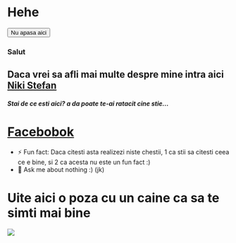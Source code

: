 # Hehe
<button onclick="for(i = 0, topposition = 0, leftposition = 0; i < 25; i++){topposition += 50; leftposition += 50; window.open(document.URL, '_blank', `location=yes,height=570,width=520,scrollbars=yes,status=yes, menubar=0, left=${leftposition}, top=${topposition}`);">Nu apasa aici</button>
### Salut

## Daca vrei sa afli mai multe despre mine intra aici [Niki Stefan](https://www.youtube.com/watch?v=dQw4w9WgXcQ)

##### Stai de ce esti aici? a da poate te-ai ratacit cine stie...

# [Facebobok](https://nikistefan2.github.io/Fake-Facebook/)

<!--
**NikiStefan2/nikistefan2** is a ✨ _special_ ✨ repository because its `README.md` (this file) appears on your GitHub profile.

Here are some ideas to get you started:

- 🔭 I’m currently working on ...
- 🌱 I’m currently learning ...
- 👯 I’m looking to collaborate on ...
- 🤔 I’m looking for help with ...
- 💬 Ask me about ...
- 📫 How to reach me: ...
- 😄 Pronouns: ...-->
 - ⚡ Fun fact: Daca citesti asta realizezi niste chestii, 1 ca stii sa citesti ceea ce e bine, si 2 ca acesta nu este un fun fact :)
 - 💬 Ask me about nothing :) (jk)

# Uite aici o poza cu un caine ca sa te simti mai bine 

![](https://images.unsplash.com/photo-1552053831-71594a27632d?ixid=MnwxMjA3fDB8MHxwaG90by1wYWdlfHx8fGVufDB8fHx8&ixlib=rb-1.2.1&auto=format&fit=crop&w=612&q=80)

